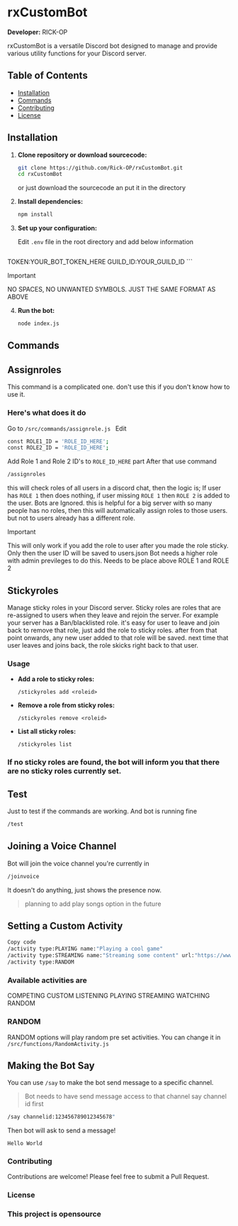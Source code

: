 # rxCustomBot

**Developer:** RICK-OP

rxCustomBot is a versatile Discord bot designed to manage and provide various utility functions for your Discord server.

## Table of Contents

- [Installation](#installation)
- [Commands](#commands)
- [Contributing](#contributing)
- [License](#license)

## Installation

1. **Clone repository or download sourcecode:**

    ```sh
    git clone https://github.com/Rick-OP/rxCustomBot.git
    cd rxCustomBot
    ```
    or just download the sourcecode an put it in the directory

2. **Install dependencies:**

    ```sh
    npm install
    ```

3. **Set up your configuration:**

    Edit `.env` file in the root directory and add below information

    ```.env
TOKEN:YOUR_BOT_TOKEN_HERE
GUILD_ID:YOUR_GUILD_ID
    ```
> [!IMPORTANT]
> NO SPACES, NO UNWANTED SYMBOLS. JUST THE SAME FORMAT AS ABOVE

4. **Run the bot:**

    ```sh
    node index.js
    ```
## Commands

## Assignroles

This command is a complicated one. don't use this if you don't know how to use it.

### Here's what does it do

Go to `/src/commands/assignrole.js `
Edit 
```sh
const ROLE1_ID = 'ROLE_ID_HERE';
const ROLE2_ID = 'ROLE_ID_HERE';
```
Add Role 1 and Role 2 ID's to `ROLE_ID_HERE` part
After that use command
```sh
/assignroles
```
this will check roles of all users in a discord chat, 
then the logic is;
If user has `ROLE 1` then does nothing, if user missing `ROLE 1` then `ROLE 2` is added to the user. Bots are Ignored.
this is helpful for a big server with so many people has no roles, then this will automatically assign roles to those users. but not to users already has a different role.
> [!IMPORTANT]
> This will only work if you add the role to user after you made the role sticky.
> Only then the user ID will be saved to users.json
> Bot needs a higher role with admin previleges to do this. Needs to be place above ROLE 1 and ROLE 2

## Stickyroles

Manage sticky roles in your Discord server. Sticky roles are roles that are re-assigned to users when they leave and rejoin the server.
For example your server has a Ban/blacklisted role. it's easy for user to leave and join back to remove that role, just add the role to 
sticky roles. after from that point onwards, any new user added to that role will be saved. next time that user leaves and joins back, the 
role skicks right back to that user.

### Usage

- **Add a role to sticky roles:**

    ```
    /stickyroles add <roleid>
    ```

- **Remove a role from sticky roles:**

    ```
    /stickyroles remove <roleid>
    ```

- **List all sticky roles:**

    ```
    /stickyroles list
    ```
### If no sticky roles are found, the bot will inform you that there are no sticky roles currently set.

## Test
Just to test if the commands are working. And bot is running fine
```sh
/test
```

## Joining a Voice Channel
Bot will join the voice channel you're currently in
```sh
/joinvoice
```
It doesn't do anything, just shows the presence now. 
> planning to add play songs option in the future

## Setting a Custom Activity
```sh
Copy code
/activity type:PLAYING name:"Playing a cool game"
/activity type:STREAMING name:"Streaming some content" url:"https://www.youtube.com/watch?v=url"
/activity type:RANDOM
```
### Available activities are

COMPETING
CUSTOM
LISTENING
PLAYING
STREAMING
WATCHING
RANDOM 

### RANDOM

RANDOM options will play random pre set activities.
You can change it in `/src/functions/RandomActivity.js`

## Making the Bot Say
You can use `/say` to make the bot send message to a specific channel. 
> Bot needs to have send message access to that channel
say channel id first
```sh
/say channelid:123456789012345678"
```
Then bot will ask to send a message!
```
Hello World
```

### Contributing
Contributions are welcome! Please feel free to submit a Pull Request.

### License
### This project is opensource
